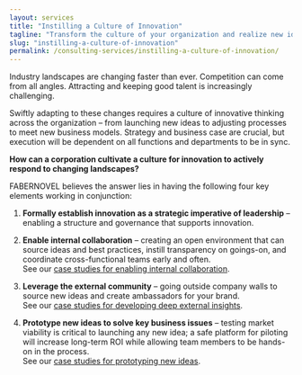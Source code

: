 ```yaml
---
layout: services
title: "Instilling a Culture of Innovation"
tagline: "Transform the culture of your organization and realize new ideas."
slug: "instilling-a-culture-of-innovation"
permalink: /consulting-services/instilling-a-culture-of-innovation/
---
```


Industry landscapes are changing faster than ever. Competition can come from all angles. Attracting and keeping good talent is increasingly challenging. 

Swiftly adapting to these changes requires a culture of innovative thinking across the organization – from launching new ideas to adjusting processes to meet new business models. Strategy and business case are crucial, but execution will be dependent on all functions and departments to be in sync. 

**How can a corporation cultivate a culture for innovation to actively respond to changing landscapes?**

FABERNOVEL believes the answer lies in having the following four key elements working in conjunction: 

1. **Formally establish innovation as a strategic imperative of leadership** – enabling a structure and governance that supports innovation.

2. **Enable internal collaboration** – creating an open environment that can source ideas and best practices, instill transparency on goings-on, and coordinate cross-functional teams early and often.  
  See our [case studies for enabling internal collaboration](#). 

3. **Leverage the external community** – going outside company walls to source new ideas and create ambassadors for your brand.  
  See our [case studies for developing deep external insights](#).

4. **Prototype new ideas to solve key business issues** – testing market viability is critical to launching any new idea; a safe platform for piloting will increase long-term ROI while allowing team members to be hands-on in the process.  
  See our [case studies for prototyping new ideas](#). 

